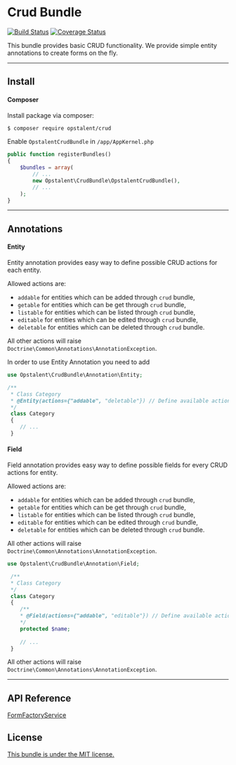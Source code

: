 Crud Bundle
===================

[![Build Status](https://travis-ci.org/opstalent/crud.svg?branch=master)](https://travis-ci.org/opstalent/crud)
[![Coverage Status](https://coveralls.io/repos/github/opstalent/crud/badge.svg?branch=master)](https://coveralls.io/github/opstalent/crud?branch=master)

This bundle provides basic CRUD functionality. We provide simple entity annotations to create forms on the fly.

----------


Install
-------------

#### Composer
Install package via composer:

```bash
$ composer require opstalent/crud
```

Enable `OpstalentCrudBundle` in `/app/AppKernel.php`

```php
public function registerBundles()
{
    $bundles = array(
        // ...
        new Opstalent\CrudBundle\OpstalentCrudBundle(),
        // ...
    );
}
```


----------

Annotations
-------------

#### Entity

Entity annotation provides easy way to define possible CRUD actions for each entity. 

Allowed actions are:
* `addable` for entities which can be added through `crud` bundle,
* `getable` for entities which can be get through `crud` bundle,
* `listable` for entities which can be listed through `crud` bundle,
* `editable` for entities which can be edited through `crud` bundle,
* `deletable` for entities which can be deleted through `crud` bundle.

All other actions will raise ``Doctrine\Common\Annotations\AnnotationException``.

In order to use Entity Annotation you need to add

```php
use Opstalent\CrudBundle\Annotation\Entity;

/**
 * Class Category
 * @Entity(actions={"addable", "deletable"}) // Define available actions here
 */
 class Category
 {
    // ...
 }
```

#### Field

Field annotation provides easy way to define possible fields for every CRUD actions for entity. 

Allowed actions are:
* `addable` for entities which can be added through `crud` bundle,
* `getable` for entities which can be get through `crud` bundle,
* `listable` for entities which can be listed through `crud` bundle,
* `editable` for entities which can be edited through `crud` bundle,
* `deletable` for entities which can be deleted through `crud` bundle.

All other actions will raise ``Doctrine\Common\Annotations\AnnotationException``.

```php
use Opstalent\CrudBundle\Annotation\Field;

 /**
 * Class Category
 */
 class Category
 {
    /**
    * @Field(actions={"addable", "editable"}) // Define available actions here
    */
    protected $name;
    
    // ...
 }
```
All other actions will raise ``Doctrine\Common\Annotations\AnnotationException``.

----------

API Reference
-------------
[FormFactoryService](Resources/doc/FormFactoryService.md)

License
-------------

[This bundle is under the MIT license.](LICENSE)
